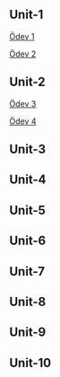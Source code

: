 ## Unit-1

[Ödev 1](Unit1-Practice1.pdf)

[Ödev 2](7.1.2.pdf)

## Unit-2

[Ödev 3](7.2.1.pdf)

[Ödev 4](7.2.2.pdf)

## Unit-3

## Unit-4

## Unit-5

## Unit-6

## Unit-7

## Unit-8

## Unit-9

## Unit-10
